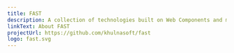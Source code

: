 ```yaml
---
title: FAST
description: A collection of technologies built on Web Components and modern Web Standards, designed to help you efficiently tackle some of the most common challenges in website and application design and development
linkText: About FAST
projectUrl: https://github.com/khulnasoft/fast
logo: fast.svg
---
```

